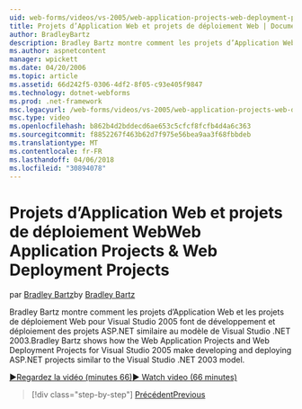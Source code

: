 ```yaml
---
uid: web-forms/videos/vs-2005/web-application-projects-web-deployment-projects
title: Projets d’Application Web et projets de déploiement Web | Documents Microsoft
author: BradleyBartz
description: Bradley Bartz montre comment les projets d’Application Web et les projets de déploiement Web pour Visual Studio 2005 sorte de développement et déploiement simila de projets ASP.NET...
ms.author: aspnetcontent
manager: wpickett
ms.date: 04/20/2006
ms.topic: article
ms.assetid: 66d242f5-0306-4df2-8f05-c93e405f9847
ms.technology: dotnet-webforms
ms.prod: .net-framework
msc.legacyurl: /web-forms/videos/vs-2005/web-application-projects-web-deployment-projects
msc.type: video
ms.openlocfilehash: b862b4d2bddecd6ae653c5cfcf8fcfb4d4a6c363
ms.sourcegitcommit: f8852267f463b62d7f975e56bea9aa3f68fbbdeb
ms.translationtype: MT
ms.contentlocale: fr-FR
ms.lasthandoff: 04/06/2018
ms.locfileid: "30894078"
---
```

<a name="web-application-projects--web-deployment-projects"></a><span data-ttu-id="74822-103">Projets d’Application Web et projets de déploiement Web</span><span class="sxs-lookup"><span data-stu-id="74822-103">Web Application Projects & Web Deployment Projects</span></span>
====================
<span data-ttu-id="74822-104">par [Bradley Bartz](https://github.com/BradleyBartz)</span><span class="sxs-lookup"><span data-stu-id="74822-104">by [Bradley Bartz](https://github.com/BradleyBartz)</span></span>

<span data-ttu-id="74822-105">Bradley Bartz montre comment les projets d’Application Web et les projets de déploiement Web pour Visual Studio 2005 font de développement et déploiement des projets ASP.NET similaire au modèle de Visual Studio .NET 2003.</span><span class="sxs-lookup"><span data-stu-id="74822-105">Bradley Bartz shows how the Web Application Projects and Web Deployment Projects for Visual Studio 2005 make developing and deploying ASP.NET projects similar to the Visual Studio .NET 2003 model.</span></span>

[<span data-ttu-id="74822-106">&#9654;Regardez la vidéo (minutes 66)</span><span class="sxs-lookup"><span data-stu-id="74822-106">&#9654; Watch video (66 minutes)</span></span>](https://channel9.msdn.com/Blogs/ASP-NET-Site-Videos/web-application-projects-web-deployment-projects)

> [!div class="step-by-step"]
> [<span data-ttu-id="74822-107">Précédent</span><span class="sxs-lookup"><span data-stu-id="74822-107">Previous</span></span>](web-deployment-projects.md)
